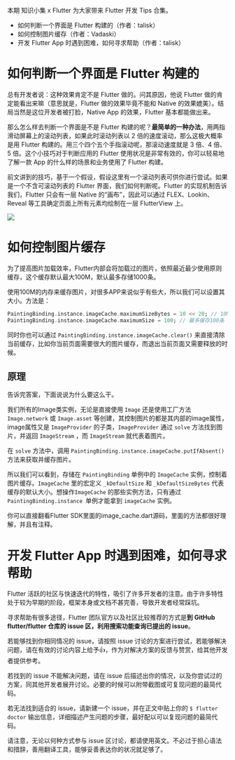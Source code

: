 本期 知识小集 x Flutter 为大家带来 Flutter 开发 Tips 合集。

- 如何判断一个界面是 Flutter 构建的（作者：talisk）
- 如何控制图片缓存（作者：Vadaski）
- 开发 Flutter App 时遇到困难，如何寻求帮助（作者：talisk）

# 如何判断一个界面是 Flutter 构建的

总有开发者说：这种效果肯定不是 Flutter 做的。问其原因，他说 Flutter 做的肯定能看出来嘛（意思就是，Flutter 做的效果毕竟不能和 Native 的效果媲美）。结局当然是这位开发者被打脸，Native App 的效果，Flutter 基本都能做出来。

那么怎么样去判断一个界面是不是 Flutter 构建的呢？**最简单的一种办法**，用两指滑动屏幕上的滚动列表，如果此时滚动列表以 2 倍的速度滚动，那么这极大概率是用 Flutter 构建的。用三个四个五个手指滚动呢，那滚动速度就是 3 倍、4 倍、5 倍。这个小技巧对于判断应用的 Flutter 使用状况是非常有效的，你可以轻易地了解一款 App 的什么样的场景和业务使用了 Flutter 构建。

前文讲到的技巧，基于一个假设，假设这里有一个滚动列表可供你进行尝试。如果是一个不含可滚动列表的 Flutter 界面，我们如何判断呢。Flutter 的实现机制告诉我们，Flutter 只会有一层 Native 的“画布”，因此可以通过 FLEX、Lookin、Reveal 等工具确定页面上所有元素均绘制在一层 FlutterView 上。

![](../pic/tip_how_to_find_flutter_page_01.png)

# 如何控制图片缓存

为了提高图片加载效率，Flutter内部会将加载过的图片，依照最近最少使用原则缓存，这个缓存默认最大100M，默认最多存储1000条。

使用100M的内存来缓存图片，对很多APP来说似乎有些大，所以我们可以设置其大小。方法是：

```dart
PaintingBinding.instance.imageCache.maximumSizeBytes = 10 << 20; // 10MiB，缓存最大10兆，你也可以设置其它值
PaintingBinding.instance.imageCache.maximumSize = 100; // 最多缓存100条
```

同时你也可以通过 `PaintingBinding.instance.imageCache.clear()` 来直接清除当前缓存，比如你当前页面需要很大的图片缓存，而退出当前页面又需要释放的时候。

## 原理

告诉完答案，下面说说为什么要这么干。

我们所有的Image类实例，无论是直接使用  `Image` 还是使用工厂方法 `Image.network` 或 `Image.asset` 等创建，其控制图片的都是其内部的image属性，image属性又是 `ImageProvider` 的子类，`ImageProvider` 通过 `solve` 方法找到图片，并返回 `ImageStream` ，而 `ImageStream` 就代表着图片。

在 `solve` 方法中，调用 `PaintingBinding.instance.imageCache.putIfAbsent()` 方法来获取并缓存图片。

所以我们可以看到，存储在 `PaintingBinding` 单例中的 `ImageCache` 实例，控制着图片缓存。`ImageCache` 里的宏定义 `_kDefaultSize` 和 `_kDefaultSizeBytes` 代表缓存的默认大小。想操作`ImageCache` 的那些实例方法，只有通过 `PaintingBinding.instance `单例才能拿到 `imageCache` 实例。

你可以直接翻看Flutter SDK里面的image_cache.dart源码，里面的方法都很好理解，并且有注释。

# 开发 Flutter App 时遇到困难，如何寻求帮助

Flutter 活跃的社区与快速迭代的特性，吸引了许多开发者的注意。由于许多特性处于较为早期的阶段，框架本身或文档不甚完善，导致开发者经常踩坑。

寻求帮助有很多途径，Flutter 团队官方以及社区比较推荐的方式是**到 GitHub flutter/flutter 仓库的 issue 区，利用搜索功能查询已提出的 issue**。

若能够找到你相同情况的 issue，请按照 issue 讨论的方案进行尝试，若能够解决问题，请在有效的讨论内容上给予👍，作为对解决方案的反馈与赞赏，给其他开发者提供参考。

若找到的 issue 不能解决问题，请在 issue 后描述出你的情况，以及你尝试过的方案，同其他开发者展开讨论。必要的时候可以附带截图或可复现问题的最简代码。

若无法找到适合的 issue，请新建一个 issue，并在正文中贴上你的 `$ flutter doctor` 输出信息，详细描述产生问题的步骤，最好配以可以复现问题的最简代码。

请注意，无论以何种方式参与 issue 区讨论，都请使用英文。不必过于担心语法和措辞，善用翻译工具，能够妥善表达你的状况就足够了。